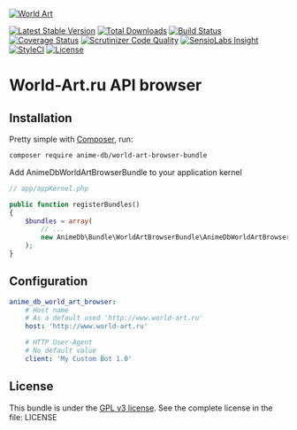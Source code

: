 [![World Art](http://www.world-art.ru/img/logo.gif)](http://www.world-art.ru)

[![Latest Stable Version](https://img.shields.io/packagist/v/anime-db/world-art-browser-bundle.svg?maxAge=3600&label=stable)](https://packagist.org/packages/anime-db/world-art-browser-bundle)
[![Total Downloads](https://img.shields.io/packagist/dt/anime-db/world-art-browser-bundle.svg?maxAge=3600)](https://packagist.org/packages/anime-db/world-art-browser-bundle)
[![Build Status](https://img.shields.io/travis/anime-db/world-art-browser-bundle.svg?maxAge=3600)](https://travis-ci.org/anime-db/world-art-browser-bundle)
[![Coverage Status](https://img.shields.io/coveralls/anime-db/world-art-browser-bundle.svg?maxAge=3600)](https://coveralls.io/github/anime-db/world-art-browser-bundle?branch=master)
[![Scrutinizer Code Quality](https://img.shields.io/scrutinizer/g/anime-db/world-art-browser-bundle.svg?maxAge=3600)](https://scrutinizer-ci.com/g/anime-db/world-art-browser-bundle/?branch=master)
[![SensioLabs Insight](https://img.shields.io/sensiolabs/i/ecc1f470-e9f7-4972-b503-7ee0d77de3ab.svg?maxAge=3600&label=SLInsight)](https://insight.sensiolabs.com/projects/ecc1f470-e9f7-4972-b503-7ee0d77de3ab)
[![StyleCI](https://styleci.io/repos/43503665/shield?branch=master)](https://styleci.io/repos/43503665)
[![License](https://img.shields.io/packagist/l/anime-db/world-art-browser-bundle.svg?maxAge=3600)](https://github.com/anime-db/world-art-browser-bundle)

World-Art.ru API browser
========================

Installation
------------

Pretty simple with [Composer](http://packagist.org), run:

```sh
composer require anime-db/world-art-browser-bundle
```

Add AnimeDbWorldArtBrowserBundle to your application kernel

```php
// app/appKernel.php

public function registerBundles()
{
    $bundles = array(
        // ...
        new AnimeDb\Bundle\WorldArtBrowserBundle\AnimeDbWorldArtBrowserBundle(),
    );
}
```

Configuration
-------------

```yml
anime_db_world_art_browser:
    # Host name
    # As a default used 'http://www.world-art.ru'
    host: 'http://www.world-art.ru'

    # HTTP User-Agent
    # No default value
    client: 'My Custom Bot 1.0'
```

License
-------

This bundle is under the [GPL v3 license](http://opensource.org/licenses/GPL-3.0).
See the complete license in the file: LICENSE
